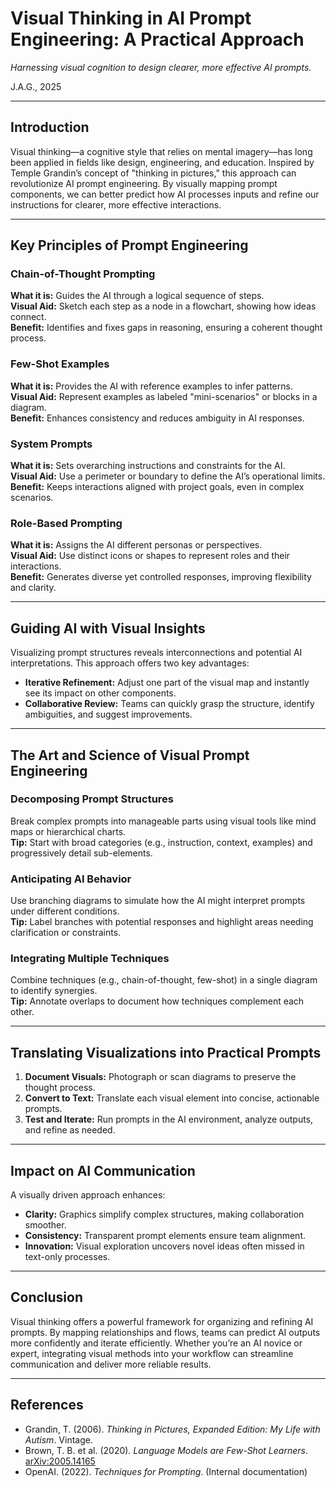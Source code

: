 # Visual Thinking in AI Prompt Engineering: A Practical Approach  
*Harnessing visual cognition to design clearer, more effective AI prompts.*  

J.A.G., 2025

---

## Introduction  

Visual thinking—a cognitive style that relies on mental imagery—has long been applied in fields like design, engineering, and education. Inspired by Temple Grandin’s concept of "thinking in pictures," this approach can revolutionize AI prompt engineering. By visually mapping prompt components, we can better predict how AI processes inputs and refine our instructions for clearer, more effective interactions.  

---

## Key Principles of Prompt Engineering  

### Chain-of-Thought Prompting  
**What it is:** Guides the AI through a logical sequence of steps.  
**Visual Aid:** Sketch each step as a node in a flowchart, showing how ideas connect.  
**Benefit:** Identifies and fixes gaps in reasoning, ensuring a coherent thought process.  

### Few-Shot Examples  
**What it is:** Provides the AI with reference examples to infer patterns.  
**Visual Aid:** Represent examples as labeled "mini-scenarios" or blocks in a diagram.  
**Benefit:** Enhances consistency and reduces ambiguity in AI responses.  

### System Prompts  
**What it is:** Sets overarching instructions and constraints for the AI.  
**Visual Aid:** Use a perimeter or boundary to define the AI’s operational limits.  
**Benefit:** Keeps interactions aligned with project goals, even in complex scenarios.  

### Role-Based Prompting  
**What it is:** Assigns the AI different personas or perspectives.  
**Visual Aid:** Use distinct icons or shapes to represent roles and their interactions.  
**Benefit:** Generates diverse yet controlled responses, improving flexibility and clarity.  

---

## Guiding AI with Visual Insights  

Visualizing prompt structures reveals interconnections and potential AI interpretations. This approach offers two key advantages:  
- **Iterative Refinement:** Adjust one part of the visual map and instantly see its impact on other components.  
- **Collaborative Review:** Teams can quickly grasp the structure, identify ambiguities, and suggest improvements.  

---

## The Art and Science of Visual Prompt Engineering  

### Decomposing Prompt Structures  
Break complex prompts into manageable parts using visual tools like mind maps or hierarchical charts.  
**Tip:** Start with broad categories (e.g., instruction, context, examples) and progressively detail sub-elements.  

### Anticipating AI Behavior  
Use branching diagrams to simulate how the AI might interpret prompts under different conditions.  
**Tip:** Label branches with potential responses and highlight areas needing clarification or constraints.  

### Integrating Multiple Techniques  
Combine techniques (e.g., chain-of-thought, few-shot) in a single diagram to identify synergies.  
**Tip:** Annotate overlaps to document how techniques complement each other.  

---

## Translating Visualizations into Practical Prompts  

1. **Document Visuals:** Photograph or scan diagrams to preserve the thought process.  
2. **Convert to Text:** Translate each visual element into concise, actionable prompts.  
3. **Test and Iterate:** Run prompts in the AI environment, analyze outputs, and refine as needed.  

---

## Impact on AI Communication  

A visually driven approach enhances:  
- **Clarity:** Graphics simplify complex structures, making collaboration smoother.  
- **Consistency:** Transparent prompt elements ensure team alignment.  
- **Innovation:** Visual exploration uncovers novel ideas often missed in text-only processes.  

---

## Conclusion  

Visual thinking offers a powerful framework for organizing and refining AI prompts. By mapping relationships and flows, teams can predict AI outputs more confidently and iterate efficiently. Whether you’re an AI novice or expert, integrating visual methods into your workflow can streamline communication and deliver more reliable results.  

---

## References  
- Grandin, T. (2006). *Thinking in Pictures, Expanded Edition: My Life with Autism*. Vintage.  
- Brown, T. B. et al. (2020). *Language Models are Few-Shot Learners*. [arXiv:2005.14165](https://arxiv.org/abs/2005.14165)  
- OpenAI. (2022). *Techniques for Prompting*. (Internal documentation)  

